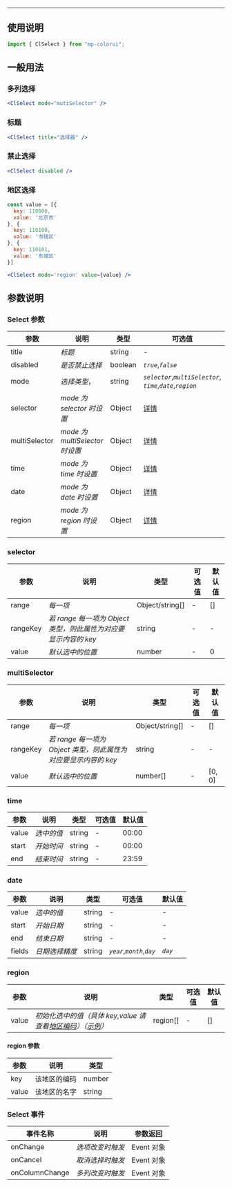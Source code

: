 ---

## 使用说明

```jsx
import { ClSelect } from "mp-colorui";
```

## 一般用法

### 多列选择

```jsx
<ClSelect mode="mutiSelector" />
```

### 标题

```jsx
<ClSelect title="选择器" />
```

### 禁止选择

```jsx
<ClSelect disabled />
```

### 地区选择

```jsx
const value = [{
  key: 110000,
  value: '北京市'
}, {
  key: 110100,
  value: '市辖区'
}, {
  key: 110101,
  value: '东城区'
}]

<ClSelect mode='region' value={value} />
```

## 参数说明

### Select 参数

| 参数          | 说明                           | 类型    | 可选值                                                            | 默认值       |
| ------------- | ------------------------------ | ------- | ----------------------------------------------------------------- | ------------ |
| title         | _标题_                         | string  | -                                                                 | -            |
| disabled      | _是否禁止选择_                 | boolean | _`true`_,_`false`_                                                | _`false`_    |
| mode          | _选择类型_，                   | string  | _`selector`_,_`multiSelector`_,<br />_`time`_,_`date`_,_`region`_ | _`selector`_ |
| selector      | _mode 为 selector 时设置_      | Object  | [详情](/form/select?id=selector)                                  | {}           |
| multiSelector | _mode 为 multiSelector 时设置_ | Object  | [详情](/form/select?id=multiSelector)                             | {}           |
| time          | _mode 为 time 时设置_          | Object  | [详情](/form/select?id=time)                                      | {}           |
| date          | _mode 为 date 时设置_          | Object  | [详情](/form/select?id=date)                                      | {}           |
| region        | _mode 为 region 时设置_        | Object  | [详情](/form/select?id=region)                                    | {}           |

### selector

| 参数     | 说明                                                            | 类型            | 可选值 | 默认值 |
| -------- | --------------------------------------------------------------- | --------------- | ------ | ------ |
| range    | _每一项_                                                        | Object/string[] | -      | []     |
| rangeKey | _若 range 每一项为 Object 类型，则此属性为对应要显示内容的 key_ | string          | -      | -      |
| value    | _默认选中的位置_                                                | number          | -      | 0      |

### multiSelector

| 参数     | 说明                                                            | 类型            | 可选值 | 默认值 |
| -------- | --------------------------------------------------------------- | --------------- | ------ | ------ |
| range    | _每一项_                                                        | Object/string[] | -      | []     |
| rangeKey | _若 range 每一项为 Object 类型，则此属性为对应要显示内容的 key_ | string          | -      | -      |
| value    | _默认选中的位置_                                                | number[]        | -      | [0, 0] |

### time

| 参数  | 说明       | 类型   | 可选值 | 默认值 |
| ----- | ---------- | ------ | ------ | ------ |
| value | _选中的值_ | string | -      | 00:00  |
| start | _开始时间_ | string | -      | 00:00  |
| end   | _结束时间_ | string | -      | 23:59  |

### date

| 参数   | 说明           | 类型   | 可选值                     | 默认值  |
| ------ | -------------- | ------ | -------------------------- | ------- |
| value  | _选中的值_     | string | -                          | -       |
| start  | _开始日期_     | string | -                          | -       |
| end    | _结束日期_     | string | -                          | -       |
| fields | _日期选择精度_ | string | _`year`_,_`month`_,_`day`_ | _`day`_ |

### region

| 参数  | 说明                                                                                                                           | 类型     | 可选值 | 默认值 |
| ----- | ------------------------------------------------------------------------------------------------------------------------------ | -------- | ------ | ------ |
| value | _初始化选中的值（具体 key,value 请查看[地区编码](https://yinliangdream.github.io/area/)）（[示例](/form/select?id=地区选择)）_ | region[] | -      | []     |

#### region 参数

| 参数  | 说明         | 类型   |
| ----- | ------------ | ------ |
| key   | 该地区的编码 | number |
| value | 该地区的名字 | string |

### Select 事件

| 事件名称       | 说明             | 参数返回   |
| -------------- | ---------------- | ---------- |
| onChange       | _选项改变时触发_ | Event 对象 |
| onCancel       | _取消选择时触发_ | Event 对象 |
| onColumnChange | _多列改变时触发_ | Event 对象 |

<FloatPhone url="https://yinliangdream.github.io/mp-colorui-h5-demo/#/pages/components/select/index" />
